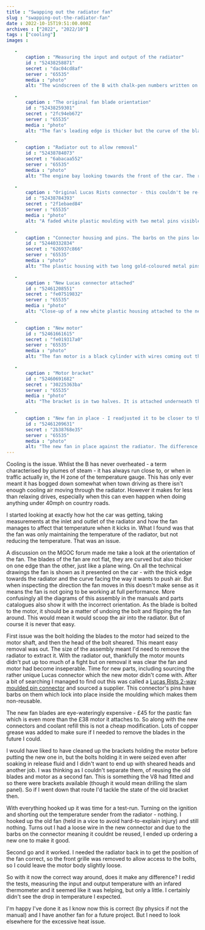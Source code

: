 ```yaml
---
title : "Swapping out the radiator fan"
slug : "swapping-out-the-radiator-fan"
date : 2022-10-15T19:51:00.000Z
archives : ["2022", "2022/10"]
tags : ["cooling"]
images :

   -
       caption : "Measuring the input and output of the radiator"
       id : "52438258871"
       secret : "dac04cd8af"
       server : "65535"
       media : "photo"
       alt: "The windscreen of the B with chalk-pen numbers written on it showing the two measurements taken over time"

   -
       caption : "The original fan blade orientation"
       id : "52438259301"
       secret : "2fc94eb672"
       server : "65535"
       media : "photo"
       alt: "The fan's leading edge is thicker but the curve of the blade makes it seem like it will scoop air across the radiator front, rather than into it."

   -
       caption : "Radiator out to allow removal"
       id : "52438784073"
       secret : "6abacaa552"
       server : "65535"
       media : "photo"
       alt: "The engine bay looking towards the front of the car. The radiator is out and the fan can be seen in position."

   -
       caption : "Original Lucas Rists connector - this couldn't be re-used"
       id : "52438784393"
       secret : "2f1ebaed84"
       server : "65535"
       media : "photo"
       alt: "A faded white plastic moulding with two metal pins visible inside. The moulding is rectangular when viewed end-on, with one end tapering in."

   -
       caption : "Connector housing and pins. The barbs on the pins lock into the housing, so make sure you get a good connection with the wire."
       id : "52440332834"
       secret : "626937c866"
       server : "65535"
       media : "photo"
       alt: "The plastic housing with two long gold-coloured metal pins alongside. The pins have two barbs about halfway up."

   -
       caption : "New Lucas connector attached"
       id : "52461208551"
       secret : "fe07519832"
       server : "65535"
       media : "photo"
       alt: "Close-up of a new white plastic housing attached to the new motor wiring."

   -
       caption : "New motor"
       id : "52461661615"
       secret : "fe019317a0"
       server : "65535"
       media : "photo"
       alt: "The fan motor is a black cylinder with wires coming out the back and a shaft to take the fan blades sticking out the front."

   -
       caption : "Motor bracket"
       id : "52460691682"
       secret : "30225363ba"
       server : "65535"
       media : "photo"
       alt: "The bracket is in two halves. It is attached underneath the slam panel by the top half of the bracket with a half-circle curve to accept the motor. The second half completes the circle under the motor and bolts to the top half to allow adjustment of the motor position."

   -
       caption : "New fan in place - I readjusted it to be closer to the radiator after taking this"
       id : "52461209631"
       secret : "2b38768e35"
       server : "65535"
       media : "photo"
       alt: "The new fan in place against the radiator. The difference in orientation from the original is obvious with the curve now placed to scoop air through the radiator."
---
```


Cooling is the issue. Whlist the B has never overheated - a term characterised by plumes of steam - it has always run close to, or when in traffic actually in, the H zone of the temperature gauge. This has only ever meant it has bogged down somewhat when town driving as there isn't enough cooling air moving through the radiator. However it makes for less than relaxing drives, especially when this can even happen when doing anything under 40mph on country roads.

I started looking at exactly how hot the car was getting, taking measurements at the inlet and outlet of the radiator and how the fan manages to affect that temperature when it kicks in. What I found was that the fan was only maintaining the temperature of the radiator, but not reducing the temperature. That was an issue.

A discussion on the MGOC forum made me take a look at the orientation of the fan. The blades of the fan are not flat, they are curved but also thicker on one edge than the other, just like a plane wing. On all the technical drawings the fan is shown as it presented on the car - with the thick edge towards the radiator and the curve facing the way it wants to push air. But when inspecting the direction the fan moves in this doesn't make sense as it means the fan is not going to be working at full performance. More confusingly all the diagrams of this assembly in the manuals and parts catalogues also show it with the incorrect orientation. As the blade is bolted to the motor, it should be a matter of undoing the bolt and flipping the fan around. This would mean it would scoop the air into the radiator. But of course it is never that easy.

First issue was the bolt holding the blades to the motor had seized to the motor shaft, and then the head of the bolt sheared. This meant easy removal was out. The size of the assembly meant I'd need to remove the radiator to extract it. With the radiator out, thankfully the motor mounts didn't put up too much of a fight but on removal it was clear the fan and motor had become inseperable. Time for new parts, including sourcing the rather unique Lucas connector which the new motor didn't come with. After a bit of searching I managed to find out this was called a [Lucas Rists 2-way moulded pin connector](https://www.3waycomponents.co.uk/product/lucas-rists-2-way-3mm-51150014-connector-kit/) and sourced a supplier. This connector's pins have barbs on them which lock into place inside the moulding which makes them non-reusable.

The new fan blades are eye-wateringly expensive - £45 for the pastic fan which is even more than the £38 motor it attaches to. So along with the new connectors and coolant refill this is not a cheap modification. Lots of copper grease was added to make sure if I needed to remove the blades in the future I could.

I would have liked to have cleaned up the brackets holding the motor before putting the new one in, but the bolts holding it in were seized even after soaking in release fluid and I didn't want to end up with sheared heads and another job. I was thinking as I couldn't separate them, of reusing the old blades and motor as a second fan. This is something the V8 had fitted and so there were brackets available (though it would mean drilling the slam panel). So if I went down that route I'd tackle the state of the old bracket then.

With everything hooked up it was time for a test-run. Turning on the ignition and shorting out the temperature sender from the radiator - nothing. I hooked up the old fan (held in a vice to avoid hard-to-explain injury) and still nothing. Turns out I had a loose wire in the new connector and due to the barbs on the connector meaning it couldnt be reused, I ended up ordering a new one to make it good.

Second go and it worked. I needed the radiator back in to get the position of the fan correct, so the front grille was removed to allow access to the bolts, so I could leave the motor body slightly loose.

So with it now the correct way around, does it make any difference? I redid the tests, measuring the input and output temperature with an infared thermometer and it seemed like it was helping, but only a little. I certainly didn't see the drop in temperature I expected.

I'm happy I've done it as I know now this is correct (by physics if not the manual) and I have another fan for a future project. But I need to look elsewhere for the excessive heat issue.